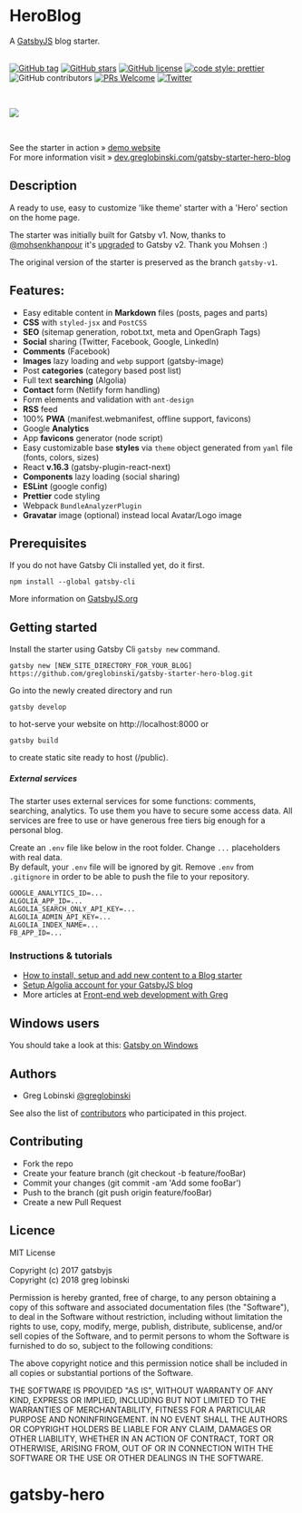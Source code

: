 # HeroBlog

A [GatsbyJS](https://www.gatsbyjs.org/) blog starter. <br /><br />

[![GitHub tag](https://img.shields.io/github/tag/greglobinski/gatsby-starter-hero-blog.svg)](https://github.com/greglobinski/gatsby-starter-personal-blog)
[![GitHub stars](https://img.shields.io/github/stars/greglobinski/gatsby-starter-hero-blog.svg)](https://github.com/greglobinski/gatsby-starter-personal-blog/stargazers)
[![GitHub license](https://img.shields.io/github/license/greglobinski/gatsby-starter-hero-blog.svg)](https://github.com/greglobinski/gatsby-starter-personal-blog/blob/master/LICENSE)
[![code style: prettier](https://img.shields.io/badge/code_style-prettier-ff69b4.svg?style=flat-square)](https://github.com/prettier/prettier)
![GitHub contributors](https://img.shields.io/github/contributors/greglobinski/gatsby-starter-hero-blog.svg)
[![PRs Welcome](https://img.shields.io/badge/PRs-welcome-brightgreen.svg?style=flat-square)](http://makeapullrequest.com)
[![Twitter](https://img.shields.io/twitter/url/https/github.com/greglobinski/gatsby-starter-hero-blog.svg?style=social)](https://twitter.com/intent/tweet?text=Wow:&url=https%3A%2F%2Fgithub.com%2Fgreglobinski%2Fgatsby-starter-hero-blog)

  <br />

![](static/screens/gatsby-starter-hero-blog.gif) <br />

  <br />

See the starter in action » [demo website](https://gatsby-starter-hero-blog.greglobinski.com/) <br />For more information visit » [dev.greglobinski.com/gatsby-starter-hero-blog](https://dev.greglobinski.com/gatsby-starter-hero-blog/)

## Description

A ready to use, easy to customize 'like theme' starter with a 'Hero' section on the home page.

The starter was initially built for Gatsby v1. Now, thanks to [@mohsenkhanpour](https://github.com/mohsenkhanpour) it's [upgraded](https://github.com/greglobinski/gatsby-starter-hero-blog/issues/32) to Gatsby v2. Thank you Mohsen :)

The original version of the starter is preserved as the branch `gatsby-v1`.

## Features:

- Easy editable content in **Markdown** files (posts, pages and parts)
- **CSS** with `styled-jsx` and `PostCSS`
- **SEO** (sitemap generation, robot.txt, meta and OpenGraph Tags)
- **Social** sharing (Twitter, Facebook, Google, LinkedIn)
- **Comments** (Facebook)
- **Images** lazy loading and `webp` support (gatsby-image)
- Post **categories** (category based post list)
- Full text **searching** (Algolia)
- **Contact** form (Netlify form handling)
- Form elements and validation with `ant-design`
- **RSS** feed
- 100% **PWA** (manifest.webmanifest, offline support, favicons)
- Google **Analytics**
- App **favicons** generator (node script)
- Easy customizable base **styles** via `theme` object generated from `yaml` file (fonts, colors, sizes)
- React **v.16.3** (gatsby-plugin-react-next)
- **Components** lazy loading (social sharing)
- **ESLint** (google config)
- **Prettier** code styling
- Webpack `BundleAnalyzerPlugin`
- **Gravatar** image (optional) instead local Avatar/Logo image

## Prerequisites

If you do not have Gatsby Cli installed yet, do it first.

```text
npm install --global gatsby-cli
```

More information on [GatsbyJS.org](https://www.gatsbyjs.org/tutorial/part-one)

## Getting started

Install the starter using Gatsby Cli `gatsby new` command.

```text
gatsby new [NEW_SITE_DIRECTORY_FOR_YOUR_BLOG] https://github.com/greglobinski/gatsby-starter-hero-blog.git
```

Go into the newly created directory and run

```text
gatsby develop
```

to hot-serve your website on http://localhost:8000 or

```text
gatsby build
```

to create static site ready to host (/public).

##### External services

The starter uses external services for some functions: comments, searching, analytics. To use them you have to secure some access data. All services are free to use or have generous free tiers big enough for a personal blog.

Create an `.env` file like below in the root folder. Change `...` placeholders with real data.
<br />By default, your `.env` file will be ignored by git. Remove `.env` from `.gitignore` in order to be able to push the file to your repository.

```text
GOOGLE_ANALYTICS_ID=...
ALGOLIA_APP_ID=...
ALGOLIA_SEARCH_ONLY_API_KEY=...
ALGOLIA_ADMIN_API_KEY=...
ALGOLIA_INDEX_NAME=...
FB_APP_ID=...
```

### Instructions & tutorials

- [How to install, setup and add new content to a Blog starter](https://dev.greglobinski.com/install-blog-starter/)
- [Setup Algolia account for your GatsbyJS blog](https://dev.greglobinski.com/setup-algolia-account/)
- More articles at [Front-end web development with Greg](https://dev.greglobinski.com/)

## Windows users

You should take a look at this: [Gatsby on Windows](https://www.gatsbyjs.org/docs/gatsby-on-windows/)

## Authors

- Greg Lobinski [@greglobinski](https://github.com/greglobinski)

See also the list of [contributors](https://github.com/greglobinski/gatsby-starter-personal-blog/graphs/contributors) who participated in this project.

## Contributing

- Fork the repo
- Create your feature branch (git checkout -b feature/fooBar)
- Commit your changes (git commit -am 'Add some fooBar')
- Push to the branch (git push origin feature/fooBar)
- Create a new Pull Request

## Licence

MIT License

Copyright (c) 2017 gatsbyjs <br />Copyright (c) 2018 greg lobinski

Permission is hereby granted, free of charge, to any person obtaining a copy of this software and associated documentation files (the "Software"), to deal in the Software without restriction, including without limitation the rights to use, copy, modify, merge, publish, distribute, sublicense, and/or sell
copies of the Software, and to permit persons to whom the Software is furnished to do so, subject to the following conditions:

The above copyright notice and this permission notice shall be included in all copies or substantial portions of the Software.

THE SOFTWARE IS PROVIDED "AS IS", WITHOUT WARRANTY OF ANY KIND, EXPRESS OR IMPLIED, INCLUDING BUT NOT LIMITED TO THE WARRANTIES OF MERCHANTABILITY, FITNESS FOR A PARTICULAR PURPOSE AND NONINFRINGEMENT. IN NO EVENT SHALL THE AUTHORS OR COPYRIGHT HOLDERS BE LIABLE FOR ANY CLAIM, DAMAGES OR OTHER LIABILITY, WHETHER IN AN ACTION OF CONTRACT, TORT OR OTHERWISE, ARISING FROM, OUT OF OR IN CONNECTION WITH THE SOFTWARE OR THE USE OR OTHER DEALINGS IN THE SOFTWARE.
# gatsby-hero
